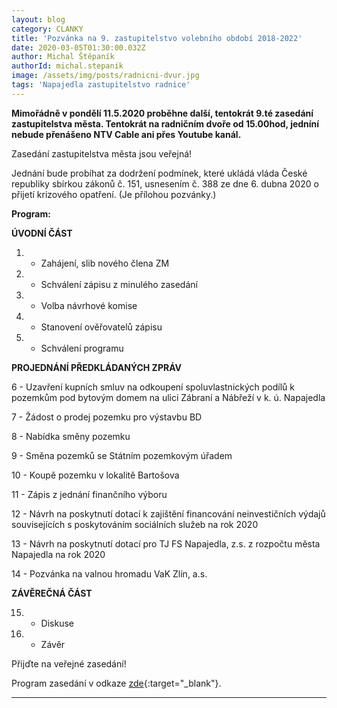 ```yaml
---
layout: blog
category: CLANKY
title: 'Pozvánka na 9. zastupitelstvo volebního období 2018-2022'
date: 2020-03-05T01:30:00.032Z
author: Michal Štěpaník
authorId: michal.stepanik
image: /assets/img/posts/radnicni-dvur.jpg
tags: 'Napajedla zastupitelstvo radnice'
---
```


**Mimořádně v pondělí 11.5.2020 proběhne další, tentokrát 9.té zasedání zastupitelstva města. Tentokrát na radničním dvoře od 15.00hod, jedníní nebude přenášeno NTV Cable ani přes Youtube kanál.** 

Zasedání zastupitelstva města jsou veřejná!

Jednání bude probíhat za dodržení podmínek, které ukládá vláda České republiky sbírkou zákonů č. 151, usnesením č. 388 ze dne 6. dubna 2020 o přijetí krizového opatření. (Je přílohou pozvánky.)

**Program:**

**ÚVODNÍ ČÁST**

1. - Zahájení, slib nového člena ZM

2. - Schválení zápisu z minulého zasedání

3. - Volba návrhové komise

4. - Stanovení ověřovatelů zápisu

5. - Schválení programu

**PROJEDNÁNÍ PŘEDKLÁDANÝCH ZPRÁV**

6 - Uzavření kupních smluv na odkoupení spoluvlastnických podílů k pozemkům pod bytovým domem na ulici Zábraní a Nábřeží v k. ú. Napajedla

7 - Žádost o prodej pozemku pro výstavbu BD

8 - Nabídka směny pozemku

9 - Směna pozemků se Státním pozemkovým úřadem

10 - Koupě pozemku v lokalitě Bartošova

11 - Zápis z jednání finančního výboru

12 - Návrh na poskytnutí dotací k zajištění financování neinvestičních výdajů souvisejících s poskytováním sociálních služeb na rok 2020

13 - Návrh na poskytnutí dotací pro TJ FS Napajedla, z.s. z rozpočtu města Napajedla na rok 2020

14 - Pozvánka na valnou hromadu VaK Zlín, a.s.

**ZÁVĚREČNÁ ČÁST**

15. - Diskuse

16. - Závěr


Přijďte na veřejné zasedání! 



Program zasedání v odkaze [zde](https://www.napajedla.cz/e_download.php?file=data/uredni_deska/obsah1815_2.pdf&original=ZM%20pozv.verejne%2011.05.2020_.pdf){:target="_blank"}.

 



---
